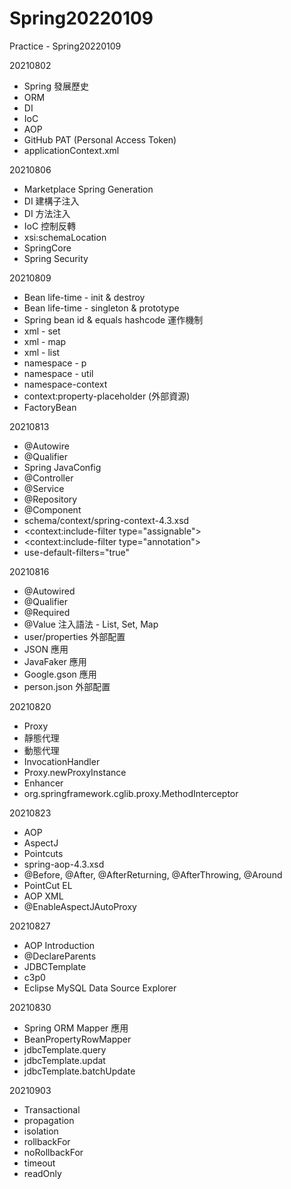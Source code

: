 # Spring20220109
Practice - Spring20220109

20210802
- Spring 發展歷史 
- ORM 
- DI 
- IoC 
- AOP 
- GitHub PAT (Personal Access Token) 
- applicationContext.xml

20210806
- Marketplace  Spring Generation 
- DI 建構子注入
- DI 方法注入 
- IoC 控制反轉 
- xsi:schemaLocation 
- SpringCore 
- Spring Security

20210809
- Bean life-time - init & destroy 
- Bean life-time - singleton & prototype 
- Spring bean id & equals hashcode 運作機制 
- xml - set 
- xml - map
- xml - list
- namespace - p 
- namespace - util
- namespace-context 
- context:property-placeholder (外部資源) 
- FactoryBean

20210813
- @Autowire 
- @Qualifier
- Spring JavaConfig 
- @Controller 
- @Service 
- @Repository 
- @Component 
- schema/context/spring-context-4.3.xsd
- <context:include-filter type="assignable"> 
- <context:include-filter type="annotation">  
- use-default-filters="true"

20210816
- @Autowired
- @Qualifier 
- @Required 
- @Value 注入語法 - List, Set, Map 
- user/properties 外部配置 
- JSON 應用 
- JavaFaker 應用
- Google.gson 應用 
- person.json 外部配置

20210820
- Proxy 
- 靜態代理 
- 動態代理 
- InvocationHandler
- Proxy.newProxyInstance
- Enhancer
- org.springframework.cglib.proxy.MethodInterceptor


20210823
- AOP 
- AspectJ 
- Pointcuts
- spring-aop-4.3.xsd
- @Before, @After, @AfterReturning, @AfterThrowing, @Around 
- PointCut EL 
- AOP XML 
- @EnableAspectJAutoProxy 

20210827
- AOP Introduction 
- @DeclareParents 
- JDBCTemplate 
- c3p0 
- Eclipse MySQL Data Source Explorer


20210830
- Spring ORM Mapper 應用 
- BeanPropertyRowMapper
- jdbcTemplate.query 
- jdbcTemplate.updat
- jdbcTemplate.batchUpdate 


20210903
- Transactional 
- propagation 
- isolation 
- rollbackFor 
- noRollbackFor 
- timeout 
- readOnly
